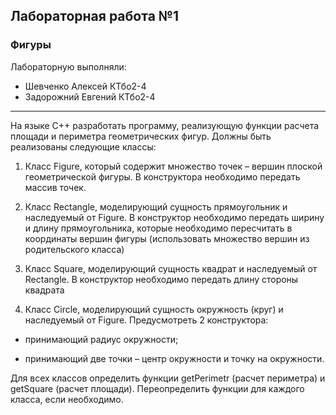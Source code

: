 ## Лабораторная работа №1 ##
### Фигуры ####

Лабораторную выполняли:
* Шевченко Алексей КТбо2-4
* Задорожний Евгений КТбо2-4

***
На языке С++ разработать программу, реализующую функции расчета площади и периметра геометрических фигур. Должны быть реализованы следующие классы:

1. Класс Figure, который содержит множество точек – вершин плоской геометрической фигуры. В конструктора необходимо передать массив точек.

2. Класс Rectangle, моделирующий сущность прямоугольник и наследуемый от Figure. В конструктор необходимо передать ширину и длину прямоугольника, которые необходимо пересчитать в координаты вершин фигуры (использовать множество вершин из родительского класса)

3. Класс Square, моделирующий сущность квадрат и наследуемый от Rectangle. В конструктор необходимо передать длину стороны квадрата

4. Класс Circle, моделирующий сущность окружность (круг) и наследуемый от Figure. Предусмотреть 2 конструктора:

  * принимающий радиус окружности;

  * принимающий две точки – центр окружности и точку на окружности.

Для всех классов определить функции getPerimetr (расчет периметра) и getSquare (расчет площади). Переопределить функции для каждого класса, если необходимо.
